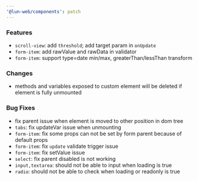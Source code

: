 ```yaml
---
'@lun-web/components': patch
---
```


### Features

- `scroll-view`: add `threshold`; add target param in `onUpdate`
- `form-item`: add rawValue and rawData in validator
- `form-item`: support type=date min/max, greaterThan/lessThan transform

### Changes

- methods and variables exposed to custom element will be deleted if element is fully unmounted

### Bug Fixes

- fix parent issue when element is moved to other position in dom tree
- `tabs`: fix updateVar issue when unmounting
- `form-item`: fix some props can not be set by form parent because of default props
- `form-item`: fix `update` validate trigger issue
- `form-item`: fix setValue issue
- `select`: fix parent disabled is not working
- `input,textarea`: should not be able to input when loading is true
- `radio`: should not be able to check when loading or readonly is true